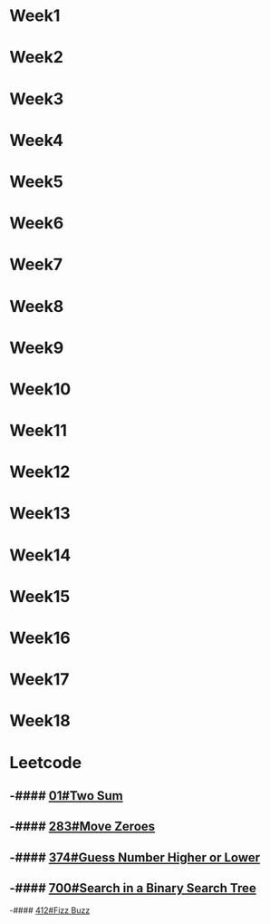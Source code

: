 # Week1

# Week2

# Week3

# Week4

# Week5

# Week6

# Week7

# Week8

# Week9

# Week10

# Week11

# Week12

# Week13

# Week14

# Week15

# Week16

# Week17

# Week18

# Leetcode

-#### [01#Two Sum](https://github.com/only980531/python/blob/master/Leetcode/1%23_%20Two%20Sum_06170124.py)
-
-#### [283#Move Zeroes](https://github.com/only980531/python/blob/master/Leetcode/283%23_%20Move%20Zeroes_06170124.py)
-
-#### [374#Guess Number Higher or Lower](https://github.com/only980531/python/blob/master/Leetcode/374%23_%20%20Guess%20Number%20Higher%20or%20Lower_06170124.py)
-
-#### [700#Search in a Binary Search Tree](https://github.com/only980531/python/blob/master/Leetcode/700%23_%20Search%20in%20a%20Binary%20Search%20Tree_06170124.py)
-
-#### [412#Fizz Buzz](https://github.com/only980531/python/blob/master/Leetcode/412%23_%20Fizz%20Buzz_06170124.py)



